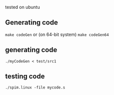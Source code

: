 tested on ubuntu


## Generating code
`
make codeGen
`
or (on 64-bit system)
`
make codeGen64
`

## generating code
`
./myCodeGen < test/src1
`

## testing code
`
./spim.linux -file mycode.s
`